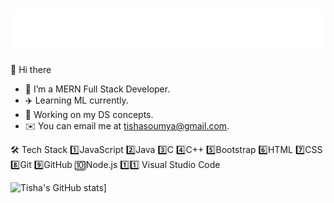 <h1 align="center">
  <img src="https://raw.githubusercontent.com/Tishasoumya-02/Tishasoumya-02/main/name.svg" alt="Tisha Soumya" />
</h1>


👋 Hi there

- 🔭 I’m a MERN Full Stack Developer. 
- ✈️ Learning ML currently.  
- 🌱 Working on my DS concepts.
- ✉️  You can email me at tishasoumya@gmail.com.

 
 🛠  Tech Stack
1️⃣JavaScript  2️⃣Java  3️⃣C  4️⃣C++ 5️⃣Bootstrap
6️⃣HTML  7️⃣CSS  8️⃣Git  9️⃣GitHub 🔟Node.js 1️⃣1️⃣ Visual Studio Code  

![Tisha's GitHub stats](https://github-readme-streak-stats.herokuapp.com/?user=Tishasoumya-02&currStreakNum=2FD3EB&fire=pink&sideLabels=FCD8D4&theme=solarized-dark)]


